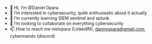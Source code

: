 - 👋 Hi, I’m @Daniel Opara
- 👀 I’m interested in cybersecurity, quite enthusiastic about it actually
- 🌱 I’m currently learning SIEM sentinel and splunk
- 💞️ I’m looking to collaborate on everything cybersecurity
- 📫 How to reach me nielopara (LinkedIN), dannyopara@gmail.com, cybermando (discord)

<!---
twitchy-fingers/twitchy-fingers is a ✨ special ✨ repository because its `README.md` (this file) appears on your GitHub profile.
You can click the Preview link to take a look at your changes.
--->
